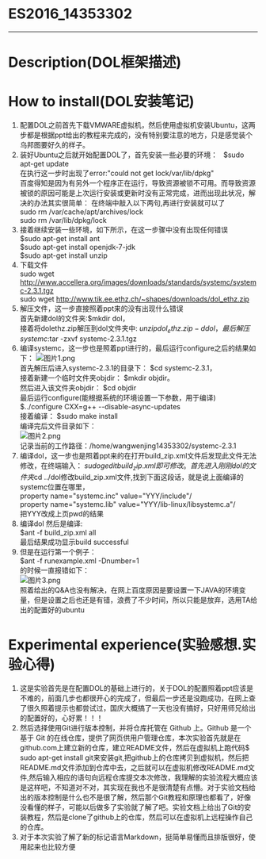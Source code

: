 # ES2016_14353302
***
# Description(DOL框架描述)
# How to install(DOL安装笔记)
1. 配置DOL之前首先下载VMWARE虚拟机，然后使用虚拟机安装Ubuntu，这两步都是根据ppt给出的教程来完成的，没有特别要注意的地方，只是感觉装个乌邦图要好久的样子。  
2. 装好Ubuntu之后就开始配置DOL了，首先安装一些必要的环境：  
$sudo apt-get update  
在执行这一步时出现了error:"could not get lock/var/lib/dpkg"  
百度得知是因为有另外一个程序正在运行，导致资源被锁不可用。而导致资源被锁的原因可能是上次运行安装或更新时没有正常完成，进而出现此状况，解决的办法其实很简单： 
在终端中敲入以下两句,再进行安装就可以了  
sudo rm /var/cache/apt/archives/lock  
sudo rm /var/lib/dpkg/lock
3. 接着继续安装一些环境，如下所示，在这一步骤中没有出现任何错误  
$sudo apt-get install ant  
$sudo apt-get install openjdk-7-jdk   
$sudo apt-get install unzip  
4. 下载文件   
sudo wget <http://www.accellera.org/images/downloads/standards/systemc/systemc-2.3.1.tgz>  
sudo wget <http://www.tik.ee.ethz.ch/~shapes/downloads/dol_ethz.zip>
5. 解压文件，这一步直接照着ppt来的没有出现什么错误  
  首先新建dol的文件夹:$mkdir dol，  
  接着将dolethz.zip解压到dol文件夹中:
  $unzip dol_ethz.zip -d dol，  
  最后解压systemc:$tar -zxvf systemc-2.3.1.tgz
6. 编译systemc，这一步也是照着ppt进行的，最后运行configure之后的结果如下：
![图片1.png](https://ooo.0o0.ooo/2016/10/09/57fa5c55707bd.png)  
首先解压后进入systemc-2.3.1的目录下：
$cd systemc-2.3.1，  
接着新建一个临时文件夹objdir： $mkdir objdir。  
然后进入该文件夹objdir： 
$cd objdir  
最后运行configure(能根据系统的环境设置一下参数，用于编译)  $../configure CXX=g++ --disable-async-updates  
接着编译：
$sudo make install  
编译完后文件目录如下：  
![图片2.png](https://ooo.0o0.ooo/2016/10/09/57fa5cf9a280e.png)  
记录当前的工作路径：/home/wangwenjing14353302/systemc-2.3.1
7. 编译dol，这一步也是照着ppt来的在打开build_zip.xml文件后发现此文件无法修改，在终端输入：
$sudo gedit build_zip.xml即可修改。  
首先进入刚刚dol的文件夹$cd ../dol修改build_zip.xml文件,找到下面这段话，就是说上面编译的systemc位置在哪里，  
property name="systemc.inc" value="YYY/include"/    
property name="systemc.lib" value="YYY/lib-linux/libsystemc.a"/    
把YYY改成上页pwd的结果
8. 编译dol
然后是编译:  
$ant -f build_zip.xml all  
最后结果成功显示build successful
9. 但是在运行第一个例子：  
$ant -f runexample.xml -Dnumber=1  
的时候一直报错如下：  
![图片3.png](https://ooo.0o0.ooo/2016/10/09/57fa5cf96c49f.png)  
照着给出的Q&A也没有解决，在网上百度原因是要设置一下JAVA的环境变量，但是设置之后也还是有错，浪费了不少时间，所以只能是放弃，选用TA给出的配置好的ubuntu

# Experimental experience(实验感想.实验心得)
1. 这是实验首先是在配置DOL的基础上进行的，关于DOL的配置照着ppt应该是不难的，前面几步也都很开心的完成了，但最后一步还是没跑成功，在网上查了很久照着提示也都尝试过，国庆大概搞了一天也没有搞好，只好用师兄给出的配置好的，心好累！！！
2. 然后选择使用Git进行版本控制，并将仓库托管在 Github 上。Github 是一个基于 Git 的在线仓库，提供了网页供用户管理仓库，本次实验首先就是在github.com上建立新的仓库，建立README文件，然后在虚拟机上跑代码$ sudo apt-get install git来安装git,把github上的仓库拷贝到虚拟机，然后把README.md文件添加到仓库中去，之后就可以在虚拟机修改README.md文件,然后输入相应的语句向远程仓库提交本次修改，我理解的实验流程大概应该是这样吧，不知道对不对，其实现在我也不是很清楚有点懵。对于实验文档给出的版本控制是什么也不是很了解，然后那个Git教程和原理也都看了，好像没看懂的样子，可能以后做多了实验就了解了吧。实验文档上给出了Git的安装教程，然后是clone了github上的仓库，然后可以在虚拟机上远程操作自己的仓库。
3. 对于本次实验了解了新的标记语言Markdown，挺简单易懂而且排版很好，使用起来也比较方便
